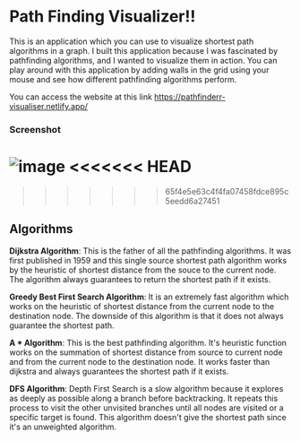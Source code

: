 # Path Finding Visualizer!!

This is an application which you can use to visualize shortest path algorithms in a graph. I built this application because I was fascinated by pathfinding algorithms, and I wanted to visualize them in action. You can play around with this application by adding walls in the grid using your mouse and see how different pathfinding algorithms perform.

You can access the website at this link https://pathfinderr-visualiser.netlify.app/

### Screenshot

![image](https://github.com/Living-Hell/PathfindingVisualizer/assets/74912161/7b2806ef-6065-4c11-99c2-04bdfd320bdb)
<<<<<<< HEAD
=======

>>>>>>> 65f4e5e63c4f4fa07458fdce895c5eedd6a27451

## Algorithms

**Dijkstra Algorithm**: This is the father of all the pathfinding algorithms. It was first published in 1959 and this single source shortest path algorithm works by the heuristic of shortest distance from the souce to the current node. The algorithm always guarantees to return the shortest path if it exists.

**Greedy Best First Search Algorithm**: It is an extremely fast algorithm which works on the heuristic of shortest distance from the current node to the destination node. The downside of this algorithm is that it does not always guarantee the shortest path.

**A \* Algorithm**: This is the best pathfinding algorithm. It's heuristic function works on the summation of shortest distance from source to current node and from the current node to the destination node. It works faster than dijkstra and always guarantees the shortest path if it exists.

**DFS Algorithm**: Depth First Search is a slow algorithm because it explores as deeply as possible along a branch before backtracking. It repeats this process to visit the other unvisited branches until all nodes are visited or a specific target is found. This algorithm doesn't give the shortest path since it's an unweighted algorithm.
